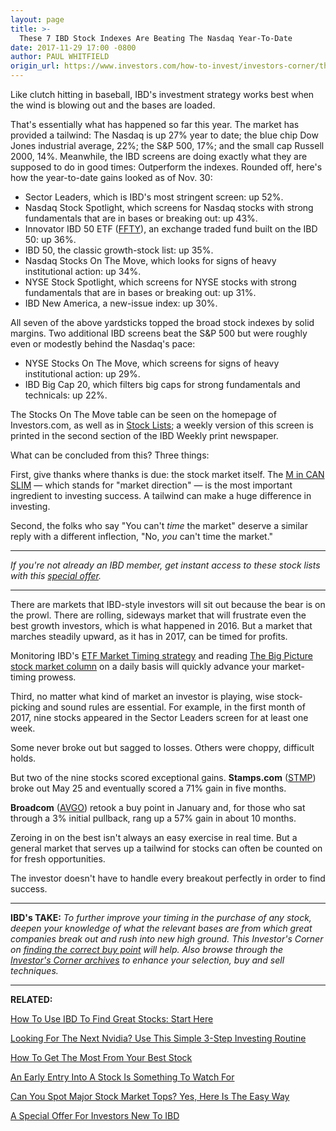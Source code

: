 ```yaml
---
layout: page
title: >-
  These 7 IBD Stock Indexes Are Beating The Nasdaq Year-To-Date
date: 2017-11-29 17:00 -0800
author: PAUL WHITFIELD
origin_url: https://www.investors.com/how-to-invest/investors-corner/these-7-ibd-stock-indexes-are-beating-the-nasdaq-year-to-date/
---
```


Like clutch hitting in baseball, IBD's investment strategy works best when the wind is blowing out and the bases are loaded.

That's essentially what has happened so far this year. The market has provided a tailwind: The Nasdaq is up 27% year to date; the blue chip Dow Jones industrial average, 22%; the S&P 500, 17%; and the small cap Russell 2000, 14%.
Meanwhile, the IBD screens are doing exactly what they are supposed to do in good times: Outperform the indexes. Rounded off, here's how the year-to-date gains looked as of Nov. 30:

- Sector Leaders, which is IBD's most stringent screen: up 52%.
- Nasdaq Stock Spotlight, which screens for Nasdaq stocks with strong fundamentals that are in bases or breaking out: up 43%.
- Innovator IBD 50 ETF ([FFTY](https://research.investors.com/quote.aspx?symbol=FFTY)), an exchange traded fund built on the IBD 50: up 36%.
- IBD 50, the classic growth-stock list: up 35%.
- Nasdaq Stocks On The Move, which looks for signs of heavy institutional action: up 34%.
- NYSE Stock Spotlight, which screens for NYSE stocks with strong fundamentals that are in bases or breaking out: up 31%.
- IBD New America, a new-issue index: up 30%.

All seven of the above yardsticks topped the broad stock indexes by solid margins. Two additional IBD screens beat the S&P 500 but were roughly even or modestly behind the Nasdaq's pace:

- NYSE Stocks On The Move, which screens for signs of heavy institutional action: up 29%.
- IBD Big Cap 20, which filters big caps for strong fundamentals and technicals: up 22%.

The Stocks On The Move table can be seen on the homepage of Investors.com, as well as in [Stock Lists](https://research.investors.com/stocksonthemove.aspx); a weekly version of this screen is printed in the second section of the IBD Weekly print newspaper.

What can be concluded from this? Three things:

First, give thanks where thanks is due: the stock market itself. The [M in CAN SLIM](https://www.investors.com/ibd-university/can-slim/) — which stands for "market direction" — is the most important ingredient to investing success. A tailwind can make a huge difference in investing.

Second, the folks who say "You can't _time_ the market" deserve a similar reply with a different inflection, "No, _you_ can't time the market."

---

_If you're not already an IBD member, get instant access to these stock lists with this [special offer](https://shop.investors.com/offer/splashresponsive.aspx?id=ibdfiveforfive)._

---

There are markets that IBD-style investors will sit out because the bear is on the prowl. There are rolling, sideways market that will frustrate even the best growth investors, which is what happened in 2016. But a market that marches steadily upward, as it has in 2017, can be timed for profits.

Monitoring IBD's [ETF Market Timing strategy](https://www.investors.com/market-trend/ibds-etf-market-strategy/ibds-etf-market-strategy/) and reading [The Big Picture stock market column](https://www.investors.com/category/market-trend/the-big-picture/) on a daily basis will quickly advance your market-timing prowess.

Third, no matter what kind of market an investor is playing, wise stock-picking and sound rules are essential. For example, in the first month of 2017, nine stocks appeared in the Sector Leaders screen for at least one week.

Some never broke out but sagged to losses. Others were choppy, difficult holds.

But two of the nine stocks scored exceptional gains. **Stamps.com** ([STMP](https://research.investors.com/quote.aspx?symbol=STMP)) broke out May 25 and eventually scored a 71% gain in five months.

**Broadcom** ([AVGO](https://research.investors.com/quote.aspx?symbol=AVGO)) retook a buy point in January and, for those who sat through a 3% initial pullback, rang up a 57% gain in about 10 months.

Zeroing in on the best isn't always an easy exercise in real time. But a general market that serves up a tailwind for stocks can often be counted on for fresh opportunities.

The investor doesn't have to handle every breakout perfectly in order to find success.

---

**IBD's TAKE:** _To further improve your timing in the purchase of any stock, deepen your knowledge of what the relevant bases are from which great companies break out and rush into new high ground. This Investor's Corner on [finding the correct buy point](https://www.investors.com/how-to-invest/investors-corner/chart-reading-basics-how-a-buy-point-marks-a-time-of-opportunity/) will help. Also browse through the [Investor's Corner archives](https://www.investors.com/category/how-to-invest/investors-corner/) to enhance your selection, buy and sell techniques._

---

**RELATED:**

[How To Use IBD To Find Great Stocks: Start Here](https://www.investors.com/how-to-invest/investors-corner/looking-for-the-best-stocks-to-buy-and-watch-start-here/)

[Looking For The Next Nvidia? Use This Simple 3-Step Investing Routine](https://www.investors.com/research/ibd-stock-analysis/how-to-invest-in-the-stock-market-start-with-a-simple-routine/)

[How To Get The Most From Your Best Stock](https://www.investors.com/how-to-invest/investors-corner/to-get-the-most-from-your-greatest-stocks-know-this-hold-rule/)

[An Early Entry Into A Stock Is Something To Watch For](https://www.investors.com/how-to-invest/investors-corner/looking-for-an-earlier-entry-in-a-stock-learn-how-to-do-this/)

[Can You Spot Major Stock Market Tops? Yes, Here Is The Easy Way](https://www.investors.com/how-to-invest/investors-corner/how-do-you-spot-a-major-market-top-easy-look-for-heavy-distribution/)

[A Special Offer For Investors New To IBD](https://shop.investors.com/offer/splashresponsive.aspx?id=ibdfiveforfive)
